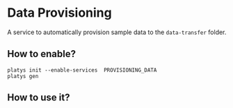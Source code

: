 # Data Provisioning

A service to automatically provision sample data to the `data-transfer` folder.

## How to enable?

```
platys init --enable-services  PROVISIONING_DATA
platys gen
```

## How to use it?
